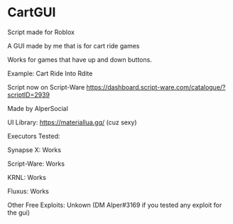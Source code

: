 # CartGUI

Script made for Roblox


A GUI made by me that is for cart ride games

Works for games that have up and down buttons.

Example: Cart Ride Into Rdite

Script now on Script-Ware
https://dashboard.script-ware.com/catalogue/?scriptID=2939

Made by AlperSocial

UI Library: https://materiallua.gq/ (cuz sexy)

Executors Tested:

Synapse X: Works

Script-Ware: Works

KRNL: Works

Fluxus: Works

Other Free Exploits: Unkown (DM Alper#3169 if you tested any exploit for the gui)
